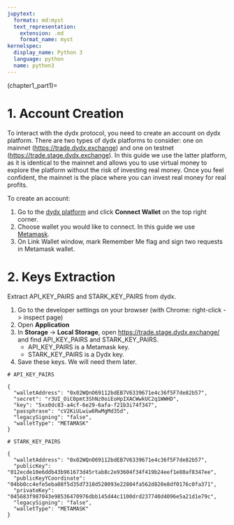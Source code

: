 ```yaml
---
jupytext:
  formats: md:myst
  text_representation:
    extension: .md
    format_name: myst
kernelspec:
  display_name: Python 3
  language: python
  name: python3
---
```

(chapter1_part1)=


# 1. Account Creation
To interact with the dydx protocol, you need to create an account on dydx platform. There are two types of dydx platforms to consider: one on mainnet (https://trade.dydx.exchange) and one on testnet (https://trade.stage.dydx.exchange). In this guide we use the latter platform, as it is identical to the mainnet and allows you to use virtual money to explore the platform without the risk of investing real money. Once you feel confident, the mainnet is the place where you can invest real money for real profits.

To create an account:

1. Go to the [dydx platform](https://trade.stage.dydx.exchange/) and click **Connect Wallet** on the top right corner.
2. Choose wallet you would like to connect. In this guide we use [Metamask](https://metamask.io/).
3. On Link Wallet window, mark Remember Me flag and sign two requests in Metamask wallet.



# 2. Keys Extraction

Extract API_KEY_PAIRS and STARK_KEY_PAIRS from dydx.

1. Go to the developer settings on your browser (with Chrome: right-click -> inspect page)
2. Open **Application**
3. In **Storage** -> **Local Storage**, open https://trade.stage.dydx.exchange/ and find API_KEY_PAIRS and STARK_KEY_PAIRS.
    - API_KEY_PAIRS is a Metamask key.
    - STARK_KEY_PAIRS is a Dydx key.
4. Save these keys. We will need them later. 


```{code-cell} ipython3
# API_KEY_PAIRS

{
  "walletAddress": "0x02WQnO69112bdEB7V6339671e4c36f5F7de82b57",
  "secret": "r3UI_OiC0pmt3ShNz0oiEoHpIXACWwkUC2q1WWHD",
  "key": "5xx0dc83-a4cf-6e29-6afa-f21b3i74f347",
  "passphrase": "cV2KiULwiw6RwMgMd35d",
  "legacySigning": "false",
  "walletType": "METAMASK"
}
```

```{code-cell} ipython3
# STARK_KEY_PAIRS

{
  "walletAddress": "0x02WQnO69112bdEB7V6339671e4c36f5F7de82b57",
  "publicKey": "012ecde10e6ddb43b961673d45rtab8c2e93604f34f419b24eef1e80af8347ee",
  "publicKeyYCoordinate": "04bb0cc4efe5eba08f5d35d7310d520093e22804fa562d820e8df0176c0fa371",
  "privateKey": "045683f987043e98536470976dbb145d44c1100drd237740d4096e5a21d1e79c",
  "legacySigning": "false",
  "walletType": "METAMASK"
}
```